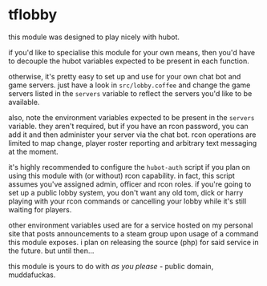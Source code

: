 tflobby
=======

this module was designed to play nicely with hubot.

if you'd like to specialise this module for your own means, then you'd have to decouple the hubot variables expected to be present in each function.

otherwise, it's pretty easy to set up and use for your own chat bot and game servers. just have a look in `src/lobby.coffee` and change the game servers listed in the `servers` variable to reflect the servers you'd like to be available.

also, note the environment variables expected to be present in the `servers` variable. they aren't required, but if you have an rcon password, you can add it and then administer your server via the chat bot. rcon operations are limited to map change, player roster reporting and arbitrary text messaging at the moment.

it's highly recommended to configure the `hubot-auth` script if you plan on using this module with (or without) rcon capability. in fact, this script assumes you've assigned admin, officer and rcon roles. if you're going to set up a public lobby system, you don't want any old tom, dick or harry playing with your rcon commands or cancelling your lobby while it's still waiting for players.

other environment variables used are for a service hosted on my personal site that posts announcements to a steam group upon usage of a command this module exposes. i plan on releasing the source (php) for said service in the future. but until then...

this module is yours to do with _as you please_ - public domain, muddafuckas.
